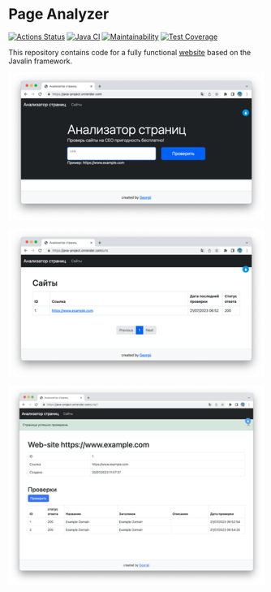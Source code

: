 # Page Analyzer

[![Actions Status](https://github.com/honest-niceman/java-project-72/workflows/hexlet-check/badge.svg)](https://github.com/honest-niceman/java-project-72/actions)
[![Java CI](https://github.com/honest-niceman/java-project-72/actions/workflows/main.yml/badge.svg)](https://github.com/honest-niceman/java-project-72/actions/workflows/main.yml)
[![Maintainability](https://api.codeclimate.com/v1/badges/55061c59e352d5e29f57/maintainability)](https://codeclimate.com/github/honest-niceman/java-project-72/maintainability)
[![Test Coverage](https://api.codeclimate.com/v1/badges/55061c59e352d5e29f57/test_coverage)](https://codeclimate.com/github/honest-niceman/java-project-72/test_coverage)

This repository contains code for a fully functional [website]((https://java-project.onrender.com/)) based on the Javalin framework.

![main.png](img/main.png)

![sites.png](img/sites.png)

![checks.png](img/checks.png)
